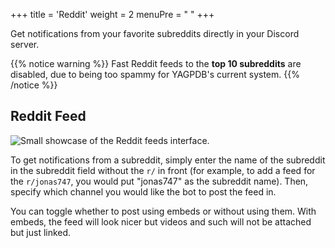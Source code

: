 +++
title = 'Reddit'
weight = 2
menuPre = "<i class= 'fab fa-reddit'></i> "
+++

Get notifications from your favorite subreddits directly in your Discord server.

<!--more-->

{{% notice warning %}}
Fast Reddit feeds to the **top 10 subreddits** are disabled, due to being too spammy for YAGPDB's current system.
{{% /notice %}}

## Reddit Feed

![Small showcase of the Reddit feeds interface.](./reddit.png)

To get notifications from a subreddit, simply enter the name of the subreddit in the subreddit field without the `r/` in
front (for example, to add a feed for the `r/jonas747`, you would put "jonas747" as the subreddit name). Then, specify
which channel you would like the bot to post the feed in.

You can toggle whether to post using embeds or without using them. With embeds, the feed will look nicer but videos and
such will not be attached but just linked.
